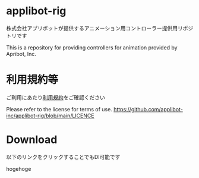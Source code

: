 # applibot-rig
株式会社アプリボットが提供するアニメーション用コントローラー提供用リポジトリです

This is a repository for providing controllers for animation provided by Apribot, Inc.

# 利用規約等
ご利用にあたり[利用規約](https://github.com/applibot-inc/applibot-rig/blob/main/LICENCE "利用規約")をご確認ください

Please refer to the license for terms of use.
https://github.com/applibot-inc/applibot-rig/blob/main/LICENCE

# Download
以下のリンクをクリックすることでもDl可能です

hogehoge
